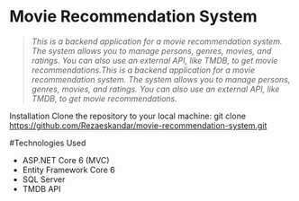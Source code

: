 # Movie Recommendation System

> *This is a backend application for a movie recommendation system. The system allows you to manage persons, genres, movies, and ratings. You can also use an external API, like TMDB, to get movie recommendations.This is a backend application for a movie recommendation system. The system allows you to manage persons, genres, movies, and ratings. You can also use an external API, like TMDB, to get movie recommendations.*


Installation
Clone the repository to your local machine:
git clone https://github.com/Rezaeskandar/movie-recommendation-system.git

#Technologies Used
- ASP.NET Core 6 (MVC)
- Entity Framework Core 6
- SQL Server
- TMDB API
